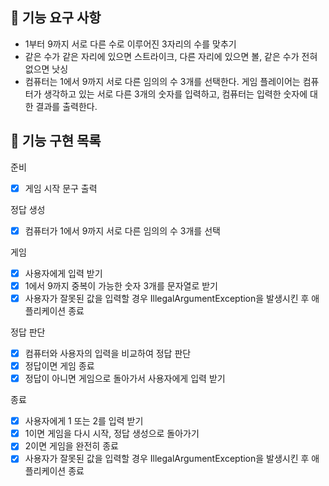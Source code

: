 ## 🚀 기능 요구 사항

- 1부터 9까지 서로 다른 수로 이루어진 3자리의 수를 맞추기
- 같은 수가 같은 자리에 있으면 스트라이크, 다른 자리에 있으면 볼, 같은 수가 전혀 없으면 낫싱
- 컴퓨터는 1에서 9까지 서로 다른 임의의 수 3개를 선택한다. 
게임 플레이어는 컴퓨터가 생각하고 있는 서로 다른 3개의 숫자를 입력하고, 컴퓨터는 입력한 숫자에 대한 결과를 출력한다.

## 🚀 기능 구현 목록

준비
- [x] 게임 시작 문구 출력

정답 생성
- [x] 컴퓨터가 1에서 9까지 서로 다른 임의의 수 3개를 선택

게임
- [x] 사용자에게 입력 받기
- [x] 1에서 9까지 중복이 가능한 숫자 3개를 문자열로 받기
- [x] 사용자가 잘못된 값을 입력할 경우 IllegalArgumentException을 발생시킨 후 애플리케이션 종료

정답 판단
- [x] 컴퓨터와 사용자의 입력을 비교하여 정답 판단
- [x] 정답이면 게임 종료
- [x] 정답이 아니면 게임으로 돌아가서 사용자에게 입력 받기

종료
- [x] 사용자에게 1 또는 2를 입력 받기
- [x] 1이면 게임을 다시 시작, 정답 생성으로 돌아가기
- [x] 2이면 게임을 완전히 종료
- [x] 사용자가 잘못된 값을 입력할 경우 IllegalArgumentException을 발생시킨 후 애플리케이션 종료
